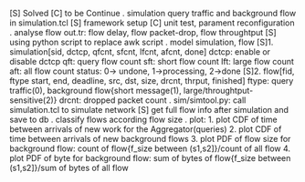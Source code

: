 [S] Solved
[C] to be Continue
. simulation query traffic and background flow in simulation.tcl
    [S] framework setup
    [C] unit test, parament reconfiguration
. analyse flow out.tr: flow delay, flow packet-drop, flow throughtput
    [S] using python script to replace awk script
. model simulation, flow
    [S]1. simulation[sid, dctcp, qfcnt, sfcnt, lfcnt, afcnt, done]
            dctcp: enable or disable dctcp
            qft: query flow count
            sft: short flow count
            lft: large flow count
            aft: all flow count
            status: 0-> undone, 1->processing, 2->done
    [S]2. flow[fid, ftype start, end, deadline, src, dst, size, drcnt, thrput, finished]
            ftype: query traffic(0), background flow{short message(1), large/throughtput-sensitive(2)}
            drcnt: dropped packet count
. sim/simtool.py: call simulation.tcl to simulate network
    [S] get full flow info after simulation and save to db
. classify flows according flow size
. plot:
        1. plot CDF of time between arrivals of new work for the Aggregator(queries)
        2. plot CDF of time between arrivals of new background flows
        3. plot PDF of flow size for background flow: count of flow{f_size between (s1,s2]}/count of all flow
        4. plot PDF of byte for background flow: sum of bytes of flow{f_size between (s1,s2]}/sum of bytes of all flow
